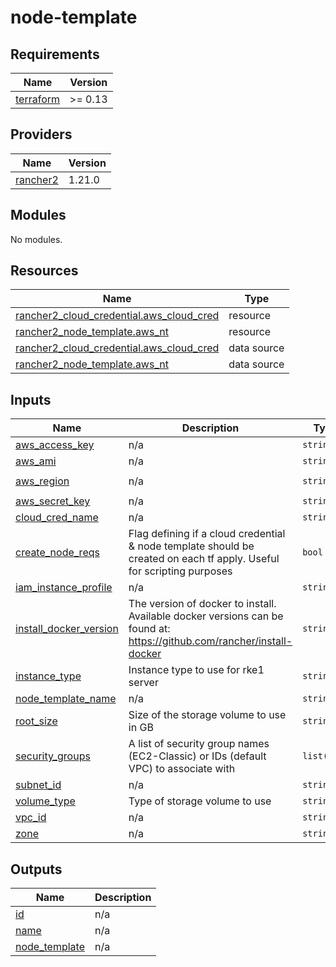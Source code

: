 # node-template

<!-- BEGINNING OF PRE-COMMIT-TERRAFORM DOCS HOOK -->
## Requirements

| Name | Version |
|------|---------|
| <a name="requirement_terraform"></a> [terraform](#requirement\_terraform) | >= 0.13 |

## Providers

| Name | Version |
|------|---------|
| <a name="provider_rancher2"></a> [rancher2](#provider\_rancher2) | 1.21.0 |

## Modules

No modules.

## Resources

| Name | Type |
|------|------|
| [rancher2_cloud_credential.aws_cloud_cred](https://registry.terraform.io/providers/rancher/rancher2/latest/docs/resources/cloud_credential) | resource |
| [rancher2_node_template.aws_nt](https://registry.terraform.io/providers/rancher/rancher2/latest/docs/resources/node_template) | resource |
| [rancher2_cloud_credential.aws_cloud_cred](https://registry.terraform.io/providers/rancher/rancher2/latest/docs/data-sources/cloud_credential) | data source |
| [rancher2_node_template.aws_nt](https://registry.terraform.io/providers/rancher/rancher2/latest/docs/data-sources/node_template) | data source |

## Inputs

| Name | Description | Type | Default | Required |
|------|-------------|------|---------|:--------:|
| <a name="input_aws_access_key"></a> [aws\_access\_key](#input\_aws\_access\_key) | n/a | `string` | `null` | no |
| <a name="input_aws_ami"></a> [aws\_ami](#input\_aws\_ami) | n/a | `string` | `null` | no |
| <a name="input_aws_region"></a> [aws\_region](#input\_aws\_region) | n/a | `string` | `"us-west-1"` | no |
| <a name="input_aws_secret_key"></a> [aws\_secret\_key](#input\_aws\_secret\_key) | n/a | `string` | `null` | no |
| <a name="input_cloud_cred_name"></a> [cloud\_cred\_name](#input\_cloud\_cred\_name) | n/a | `string` | `null` | no |
| <a name="input_create_node_reqs"></a> [create\_node\_reqs](#input\_create\_node\_reqs) | Flag defining if a cloud credential & node template should be created on each tf apply. Useful for scripting purposes | `bool` | `true` | no |
| <a name="input_iam_instance_profile"></a> [iam\_instance\_profile](#input\_iam\_instance\_profile) | n/a | `string` | `null` | no |
| <a name="input_install_docker_version"></a> [install\_docker\_version](#input\_install\_docker\_version) | The version of docker to install. Available docker versions can be found at: https://github.com/rancher/install-docker | `string` | `"20.10"` | no |
| <a name="input_instance_type"></a> [instance\_type](#input\_instance\_type) | Instance type to use for rke1 server | `string` | n/a | yes |
| <a name="input_node_template_name"></a> [node\_template\_name](#input\_node\_template\_name) | n/a | `string` | `null` | no |
| <a name="input_root_size"></a> [root\_size](#input\_root\_size) | Size of the storage volume to use in GB | `string` | `"32"` | no |
| <a name="input_security_groups"></a> [security\_groups](#input\_security\_groups) | A list of security group names (EC2-Classic) or IDs (default VPC) to associate with | `list(any)` | `[]` | no |
| <a name="input_subnet_id"></a> [subnet\_id](#input\_subnet\_id) | n/a | `string` | `null` | no |
| <a name="input_volume_type"></a> [volume\_type](#input\_volume\_type) | Type of storage volume to use | `string` | `"gp2"` | no |
| <a name="input_vpc_id"></a> [vpc\_id](#input\_vpc\_id) | n/a | `string` | `null` | no |
| <a name="input_zone"></a> [zone](#input\_zone) | n/a | `string` | `null` | no |

## Outputs

| Name | Description |
|------|-------------|
| <a name="output_id"></a> [id](#output\_id) | n/a |
| <a name="output_name"></a> [name](#output\_name) | n/a |
| <a name="output_node_template"></a> [node\_template](#output\_node\_template) | n/a |
<!-- END OF PRE-COMMIT-TERRAFORM DOCS HOOK -->
